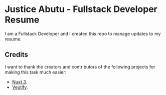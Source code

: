 # Justice Abutu - Fullstack Developer Resume

I am a Fullstack Developer and I created this repo to manage updates to my resume.

## Credits

I want to thank the creators and contributors of the following projects for making this task much easier:

- [Nuxt 3](https://nuxt.com/docs/getting-started/introduction).
- [Veutify](https://vuetifyjs.com/en/getting-started/installation/#installation).
